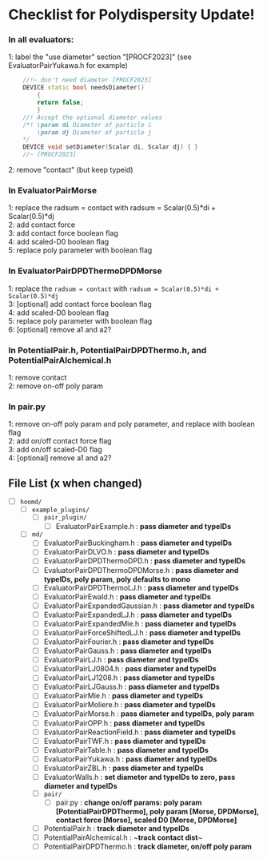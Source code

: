 # Checklist for Polydispersity Update!

### **In all evaluators:**

1: label the "use diameter" section "[PROCF2023]" (see EvaluatorPairYukawa.h for example)

```c++
    //!~ don't need diameter [PROCF2023]
    DEVICE static bool needsDiameter()
        {
        return false;
        }
    //! Accept the optional diameter values
    /*! \param di Diameter of particle i
        \param dj Diameter of particle j
    */
    DEVICE void setDiameter(Scalar di, Scalar dj) { }
    //~ [PROCF2023]
```

2: remove "contact" (but keep typeid)


### **In EvaluatorPairMorse**

1: replace the radsum = contact with radsum = Scalar(0.5)*di + Scalar(0.5)*dj <br>
2: add contact force <br>
3: add contact force boolean flag <br>
4: add scaled-D0 boolean flag <br>
5: replace poly parameter with boolean flag


### **In EvaluatorPairDPDThermoDPDMorse**

1: replace the `radsum = contact` with `radsum = Scalar(0.5)*di + Scalar(0.5)*dj` <br> 
3: [optional] add contact force boolean flag <br>
4: add scaled-D0 boolean flag <br>
5: replace poly parameter with boolean flag <br>
6: [optional] remove a1 and a2?


### **In PotentialPair.h, PotentialPairDPDThermo.h, and PotentialPairAlchemical.h**

1: remove contact <br>
2: remove on-off poly param


### **In pair.py**
1: remove on-off poly param and poly parameter, and replace with boolean flag <br>
2: add on/off contact force flag <br>
3: add on/off scaled-D0 flag <br>
4: [optional] remove a1 and a2?


## **File List** (x when changed)

* [ ] `hoomd/`
    * [ ] `example_plugins/`
        * [ ] `pair_plugin/`
            * [ ] EvaluatorPairExample.h : **pass diameter and typeIDs**
    * [ ] `md/`
        * [ ] EvaluatorPairBuckingham.h : **pass diameter and typeIDs**
        * [ ] EvaluatorPairDLVO.h : **pass diameter and typeIDs**
        * [ ] EvaluatorPairDPDThermoDPD.h : **pass diameter and typeIDs**
        * [ ] EvaluatorPairDPDThermoDPDMorse.h : **pass diameter and typeIDs, poly param, poly defaults to mono**
        * [ ] EvaluatorPairDPDThermoLJ.h : **pass diameter and typeIDs**
        * [ ] EvaluatorPairEwald.h : **pass diameter and typeIDs**
        * [ ] EvaluatorPairExpandedGaussian.h : **pass diameter and typeIDs**
        * [ ] EvaluatorPairExpandedLJ.h : **pass diameter and typeIDs**
        * [ ] EvaluatorPairExpandedMie.h : **pass diameter and typeIDs**
        * [ ] EvaluatorPairForceShiftedLJ.h : **pass diameter and typeIDs**
        * [ ] EvaluatorPairFourier.h : **pass diameter and typeIDs**
        * [ ] EvaluatorPairGauss.h : **pass diameter and typeIDs**
        * [ ] EvaluatorPairLJ.h : **pass diameter and typeIDs**
        * [ ] EvaluatorPairLJ0804.h : **pass diameter and typeIDs**
        * [ ] EvaluatorPairLJ1208.h : **pass diameter and typeIDs**
        * [ ] EvaluatorPairLJGauss.h : **pass diameter and typeIDs**
        * [ ] EvaluatorPairMie.h : **pass diameter and typeIDs**
        * [ ] EvaluatorPairMoliere.h : **pass diameter and typeIDs**
        * [ ] EvaluatorPairMorse.h : **pass diameter and typeIDs, poly param**
        * [ ] EvaluatorPairOPP.h : **pass diameter and typeIDs**
        * [ ] EvaluatorPairReactionField.h : **pass diameter and typeIDs**
        * [ ] EvaluatorPairTWF.h : **pass diameter and typeIDs**
        * [ ] EvaluatorPairTable.h : **pass diameter and typeIDs**
        * [ ] EvaluatorPairYukawa.h : **pass diameter and typeIDs**
        * [ ] EvaluatorPairZBL.h : **pass diameter and typeIDs**
        * [ ] EvaluatorWalls.h : **set diameter and typeIDs to zero, pass diameter and typeIDs**
        * [ ] `pair/`
            * [ ] pair.py : **change on/off params: poly param [PotentialPairDPDThermo], poly param [Morse, DPDMorse], contact force [Morse], scaled D0 [Morse, DPDMorse]**
        * [ ] PotentialPair.h : **track diameter and typeIDs**
        * [ ] PotentialPairAlchemical.h : ~**track contact dist**~
        * [ ] PotentialPairDPDThermo.h : **track diameter, on/off poly param**
